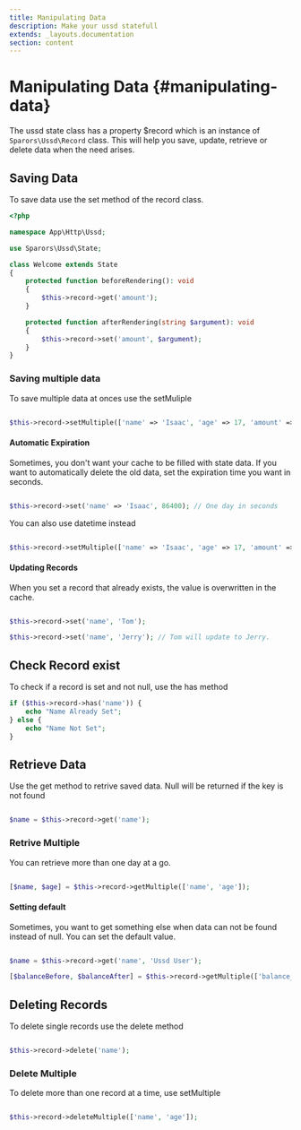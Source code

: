 ```yaml
---
title: Manipulating Data
description: Make your ussd statefull
extends: _layouts.documentation
section: content
---
```

# Manipulating Data {#manipulating-data}

The ussd state class has a property $record which is an instance of `Sparors\Ussd\Record` class. This will help you save, update, retrieve or delete data when the need arises.

## Saving Data

To save data use the set method of the record class.

```php
<?php

namespace App\Http\Ussd;

use Sparors\Ussd\State;

class Welcome extends State
{
    protected function beforeRendering(): void
    {
        $this->record->get('amount');
    }

    protected function afterRendering(string $argument): void
    {
        $this->record->set('amount', $argument);
    }
}
```

### Saving multiple data

To save multiple data at onces use the setMuliple

```php

$this->record->setMultiple(['name' => 'Isaac', 'age' => 17, 'amount' => 3.50]);

```

#### Automatic Expiration

Sometimes, you don't want your cache to be filled with state data. If you want to automatically delete the old data, set the expiration time you want in seconds.

```php

$this->record->set('name' => 'Isaac', 86400); // One day in seconds

```

You can also use datetime instead

```php

$this->record->setMultiple(['name' => 'Isaac', 'age' => 17, 'amount' => 3.50], now()->addDays(7));

```

#### Updating Records

When you set a record that already exists, the value is overwritten in the cache.

```php

$this->record->set('name', 'Tom');

$this->record->set('name', 'Jerry'); // Tom will update to Jerry.

```

## Check Record exist

To check if a record is set and not null, use the has method

```php
if ($this->record->has('name')) {
    echo "Name Already Set";
} else {
    echo "Name Not Set";
}
```

## Retrieve Data

Use the get method to retrive saved data. Null will be returned if the key is not found

```php

$name = $this->record->get('name');

```

### Retrive Multiple

You can retrieve more than one day at a go.

```php

[$name, $age] = $this->record->getMultiple(['name', 'age']);

```

#### Setting default

Sometimes, you want to get something else when data can not be found instead of null. You can set the default value.

```php

$name = $this->record->get('name', 'Ussd User');

[$balanceBefore, $balanceAfter] = $this->record->getMultiple(['balance_before', 'balance_after'], 0.00);

```

## Deleting Records

To delete single records use the delete method

```php

$this->record->delete('name');

```

### Delete Multiple

To delete more than one record at a time, use setMultiple

```php

$this->record->deleteMultiple(['name', 'age']);

```
